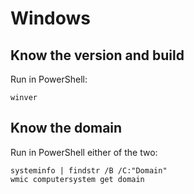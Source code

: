 # Windows

## Know the version and build

Run in PowerShell:
```shell
winver
```

## Know the domain

Run in PowerShell either of the two:
```shell
systeminfo | findstr /B /C:"Domain"
wmic computersystem get domain
```